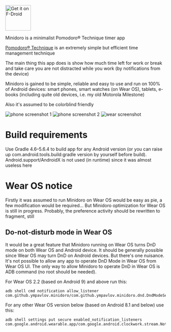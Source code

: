 [<img src="https://fdroid.gitlab.io/artwork/badge/get-it-on.png" alt="Get it on F-Droid"
    height="80">](https://f-droid.org/packages/com.github.ympavlov.minidoro)

Minidoro is a minimalist Pomodoro® Technique timer app

[Pomodoro® Technique](http://www.pomodorotechnique.com/) is an extremely simple but efficient time management technique

The main thing this app does is show how much time left for work or break and take care you are not distracted while you work (by notifications from the device)

Minidoro is gained to be simple, reliable and easy to use and run on 100% of Android devices: smart phones, smart watches (on Wear OS), tablets, e-books (including quite old devices, i.e. my old Motorola Milestone)

Also it's assumed to be colorblind friendly

![phone screenshot 1](https://github.com/ympavlov/minidoro/blob/main/metadata/en-US/images/phoneScreenshots/1.png?raw=true)
![phone screenshot 2](https://github.com/ympavlov/minidoro/blob/main/metadata/en-US/images/phoneScreenshots/2.png?raw=true)
![wear screenshot](https://github.com/ympavlov/minidoro/blob/main/metadata/en-US/images/wearScreenshots/2.png?raw=true)

# Build requirements
Use Gradle 4.6–5.6.4 to build app for any Android version (or you can raise up com.android.tools.build:gradle version by yourself before build). Android.support/AndroidX is not used (in runtime) since it was almost useless here

# Wear OS notice
Firstly it was assumed to run Minidoro on Wear OS would be easy as pie, a few modification would be required… But Minidoro optimization for Wear OS is still in progress. Probably, the preference activity  should be rewritten to fragment, still

## Do-not-disturb mode in Wear OS
It would be a great feature that Minidoro running on Wear OS turns DnD mode on both Wear OS and Android device. It should be generally possible since Wear OS may turn DnD on Android devices. But there's one nuisance. It's not possible to allow any app to operate DnD Mode in Wear OS from Wear OS UI. The only way to allow Minidoro to operate DnD in Wear OS is ADB command (no root should be needed).

For Wear OS 2.2 (based on Android 9) and above run this:

    adb shell cmd notification allow_listener com.github.ympavlov.minidoro/com.github.ympavlov.minidoro.dnd.DndModeServiceV21

For any other Wear OS version below (based on Android 8.1 and below) use this:

    adb shell settings put secure enabled_notification_listeners com.google.android.wearable.app/com.google.android.clockwork.stream.NotificationCollectorService:com.github.ympavlov.minidoro/com.github.ympavlov.minidoro.dnd.DndModeServiceV21
